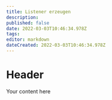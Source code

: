 ```yaml
---
title: Listener erzeugen
description: 
published: false
date: 2022-03-03T10:46:34.978Z
tags: 
editor: markdown
dateCreated: 2022-03-03T10:46:34.978Z
---
```


# Header
Your content here